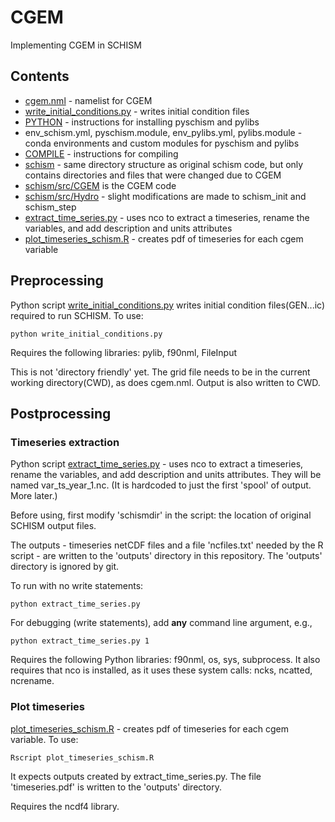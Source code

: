 # CGEM
Implementing CGEM in SCHISM

## Contents
- [cgem.nml](cgem.nml) - namelist for CGEM
- [write_initial_conditions.py](write_initial_conditions.py) - writes initial condition files
- [PYTHON](PYTHON.MD) - instructions for installing pyschism and pylibs
- env_schism.yml, pyschism.module, env_pylibs.yml, pylibs.module - conda environments and custom modules for pyschism and pylibs
- [COMPILE](COMPILE.MD) - instructions for compiling
- [schism](schism) - same directory structure as original schism code, but only contains directories and files that were changed due to CGEM
- [schism/src/CGEM](schism/src/CGEM) is the CGEM code
- [schism/src/Hydro](schism/src/Hydro) - slight modifications are made to schism_init and schism_step
- [extract_time_series.py](extract_time_series.py) - uses nco to extract a timeseries, rename the variables, and add description and units attributes
- [plot_timeseries_schism.R](plot_timeseries_schism.R) - creates pdf of timeseries for each cgem variable

## Preprocessing
Python script [write_initial_conditions.py](write_initial_conditions.py) writes initial condition files(GEN...ic) required to run SCHISM.  To use:
```
python write_initial_conditions.py
```
Requires the following libraries: pylib, f90nml, FileInput

This is not 'directory friendly' yet.  The grid file needs to be in the current working directory(CWD), as does cgem.nml.  Output is also written to CWD.

## Postprocessing

### Timeseries extraction
Python script [extract_time_series.py](extract_time_series.py) - uses nco to extract a timeseries, rename the variables, and add description and units attributes. They will be named var_ts_year_1.nc.  (It is hardcoded to just the first 'spool' of output.  More later.)

Before using, first modify 'schismdir' in the script: the location of original SCHISM output files.  

The outputs - timeseries netCDF files and a file 'ncfiles.txt' needed by the R script - are written to the 'outputs' directory in this repository.  The 'outputs' directory is ignored by git.

To run with no write statements:
```
python extract_time_series.py
```
For debugging (write statements), add **any** command line argument, e.g.,
```
python extract_time_series.py 1
```

Requires the following Python libraries: f90nml, os, sys, subprocess.  It also requires that nco is installed, as it uses these system calls: ncks, ncatted, ncrename.

### Plot timeseries

[plot_timeseries_schism.R](plot_timeseries_schism.R) - creates pdf of timeseries for each cgem variable.  To use:
```
Rscript plot_timeseries_schism.R
```

It expects outputs created by extract_time_series.py.  The file 'timeseries.pdf' is written to the 'outputs' directory. 

Requires the ncdf4 library.

